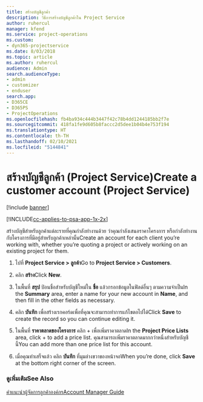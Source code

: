 ```yaml
---
title: สร้างบัญชีลูกค้า
description: วิธีการสร้างบัญชีลูกค้าใน Project Service
author: ruhercul
manager: kfend
ms.service: project-operations
ms.custom:
- dyn365-projectservice
ms.date: 8/03/2018
ms.topic: article
ms.author: ruhercul
audience: Admin
search.audienceType:
- admin
- customizer
- enduser
search.app:
- D365CE
- D365PS
- ProjectOperations
ms.openlocfilehash: fb4ba934c444b3447f42c78b4dd1244185bb2f7e
ms.sourcegitcommit: 418fa1fe9d605b8faccc2d5dee1b04b4e753f194
ms.translationtype: HT
ms.contentlocale: th-TH
ms.lasthandoff: 02/10/2021
ms.locfileid: "5144841"
---
```

# <a name="create-a-customer-account-project-service"></a><span data-ttu-id="f00c3-103">สร้างบัญชีลูกค้า (Project Service)</span><span class="sxs-lookup"><span data-stu-id="f00c3-103">Create a customer account (Project Service)</span></span>

[!include [banner](../includes/psa-now-project-operations.md)]

[!INCLUDE[cc-applies-to-psa-app-1x-2x](../includes/cc-applies-to-psa-app-1x-2x.md)]

<span data-ttu-id="f00c3-104">สร้างบัญชีสำหรับลูกค้าแต่ละรายที่คุณกำลังทำงานด้วย ว่าคุณกำลังเสนอราคาโครงการ หรือกำลังทำงานกับโครงการที่มีอยู่สำหรับลูกค้าเหล่านั้น</span><span class="sxs-lookup"><span data-stu-id="f00c3-104">Create an account for each client you’re working with, whether you’re quoting a project or actively working on an existing project for them.</span></span>  
  
1.  <span data-ttu-id="f00c3-105">ไปที่ **Project Service > ลูกค้า**</span><span class="sxs-lookup"><span data-stu-id="f00c3-105">Go to **Project Service > Customers**.</span></span>  
  
2.  <span data-ttu-id="f00c3-106">คลิก **สร้าง**</span><span class="sxs-lookup"><span data-stu-id="f00c3-106">Click **New**.</span></span>  
  
3.  <span data-ttu-id="f00c3-107">ในพื้นที่ **สรุป** ป้อนชื่อสำหรับบัญชีใหม่ใน **ชื่อ** แล้วกรอกข้อมูลในฟิลด์อื่นๆ ตามความจำเป็น</span><span class="sxs-lookup"><span data-stu-id="f00c3-107">In the **Summary** area, enter a name for your new account in **Name**, and then fill in the other fields as necessary.</span></span>  
  
4.  <span data-ttu-id="f00c3-108">คลิก **บันทึก** เพื่อสร้างเรกคอร์ดเพื่อที่คุณจะสามารถทำการแก้ไขตอไปได้</span><span class="sxs-lookup"><span data-stu-id="f00c3-108">Click **Save** to create the record so you can continue editing it.</span></span>  
  
5.  <span data-ttu-id="f00c3-109">ในพื้นที่ **ราคาตลาดของโครงการ** คลิก + เพื่อเพิ่มราคาตลาด</span><span class="sxs-lookup"><span data-stu-id="f00c3-109">In the **Project Price Lists** area, click + to add a price list.</span></span> <span data-ttu-id="f00c3-110">คุณสามารถเพิ่มราคาตลาดมากกว่าหนึ่งสำหรับบัญชีนี้</span><span class="sxs-lookup"><span data-stu-id="f00c3-110">You can add more than one price list for this account.</span></span>  
  
6.  <span data-ttu-id="f00c3-111">เมื่อคุณทำเสร็จแล้ว คลิก **บันทึก** ที่มุมล่างขวาของหน้าจอ</span><span class="sxs-lookup"><span data-stu-id="f00c3-111">When you’re done, click **Save** at the bottom right corner of the screen.</span></span>  
  
### <a name="see-also"></a><span data-ttu-id="f00c3-112">ดูเพิ่มเติม</span><span class="sxs-lookup"><span data-stu-id="f00c3-112">See Also</span></span>  
 [<span data-ttu-id="f00c3-113">คำแนะนำผู้จัดการลูกค้าองค์กร</span><span class="sxs-lookup"><span data-stu-id="f00c3-113">Account Manager Guide</span></span>](../psa/account-manager-guide.md)
